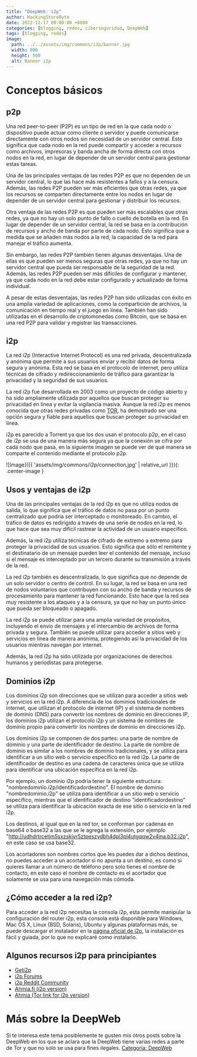 ```yaml
---
title: "DeepWeb: i2p"
author: HackingStoreByte
date: 2022-12-17 00:00:00 +0800
categories: [blogging, redes, ciberseguridad, DeepWeb]
tags: [blogging, redes]
image:
  path: ../../assets/img/commons/i2p/banner.jpg
  width: 800
  height: 500
  alt: Banner i2p
---
```


# Conceptos básicos

## p2p

Una red peer-to-peer (P2P) es un tipo de red en la que cada nodo o dispositivo puede actuar como cliente o servidor y puede comunicarse directamente con otros nodos sin necesidad de un servidor central. Esto significa que cada nodo en la red puede compartir y acceder a recursos como archivos, impresoras y banda ancha de forma directa con otros nodos en la red, en lugar de depender de un servidor central para gestionar estas tareas.

Una de las principales ventajas de las redes P2P es que no dependen de un servidor central, lo que las hace más resistentes a fallos y a la censura. Además, las redes P2P pueden ser más eficientes que otras redes, ya que los recursos se comparten directamente entre los nodos en lugar de depender de un servidor central para gestionar y distribuir los recursos.

Otra ventaja de las redes P2P es que pueden ser más escalables que otras redes, ya que no hay un solo punto de fallo o cuello de botella en la red. En lugar de depender de un servidor central, la red se basa en la contribución de recursos y ancho de banda por parte de cada nodo. Esto significa que a medida que se añaden más nodos a la red, la capacidad de la red para manejar el tráfico aumenta.

Sin embargo, las redes P2P también tienen algunas desventajas. Una de ellas es que pueden ser menos seguras que otras redes, ya que no hay un servidor central que pueda ser responsable de la seguridad de la red. Además, las redes P2P pueden ser más difíciles de configurar y mantener, ya que cada nodo en la red debe estar configurado y actualizado de forma individual.

A pesar de estas desventajas, las redes P2P han sido utilizadas con éxito en una amplia variedad de aplicaciones, como la compartición de archivos, la comunicación en tiempo real y el juego en línea. También han sido utilizadas en el desarrollo de criptomonedas como Bitcoin, que se basa en una red P2P para validar y registrar las transacciones.

## i2p

La red i2p (Interactive Internet Protocol) es una red privada, descentralizada y anónima que permite a sus usuarios enviar y recibir datos de forma segura y anónima. Esta red se basa en el protocolo de internet, pero utiliza técnicas de cifrado y redireccionamiento de tráfico para garantizar la privacidad y la seguridad de sus usuarios.

La red i2p fue desarrollada en 2003 como un proyecto de código abierto y ha sido ampliamente utilizada por aquellos que buscan proteger su privacidad en línea y evitar la vigilancia masiva. Aunque la red i2p es menos conocida que otras redes privadas como [TOR](https://www.torproject.org/), ha demostrado ser una opción segura y fiable para aquellos que buscan proteger su privacidad en línea.

i2p es parecido a Torrent ya que los dos usan el protocolo p2p, en el caso de i2p se usa de una manera más segura ya que la conexión se cifra por cada nodo que pasa, en la siguiente imagen se puede ver de qué manera se comparte el contenido mediante el protocolo p2p.

![Image]({{ 'assets/img/commons/i2p/connection.jpg' | relative_url }}){: .center-image }

## Usos y ventajas de i2p

Una de las principales ventajas de la red i2p es que no utiliza nodos de salida, lo que significa que el tráfico de datos no pasa por un punto centralizado que podría ser interceptado o monitoreado. En cambio, el tráfico de datos es redirigido a través de una serie de nodos en la red, lo que hace que sea muy difícil rastrear la actividad de un usuario específico.

Además, la red i2p utiliza técnicas de cifrado de extremo a extremo para proteger la privacidad de sus usuarios. Esto significa que sólo el remitente y el destinatario de un mensaje pueden leer el contenido del mensaje, incluso si el mensaje es interceptado por un tercero durante su transmisión a través de la red.

La red i2p también es descentralizada, lo que significa que no depende de un solo servidor o centro de control. En su lugar, la red se basa en una red de nodos voluntarios que contribuyen con su ancho de banda y recursos de procesamiento para mantener la red funcionando. Esto hace que la red sea muy resistente a los ataques y a la censura, ya que no hay un punto único que pueda ser bloqueado o apagado.

La red i2p se puede utilizar para una amplia variedad de propósitos, incluyendo el envío de mensajes y el intercambio de archivos de forma privada y segura. También se puede utilizar para acceder a sitios web y servicios en línea de manera anónima, protegiendo así la privacidad de los usuarios mientras navegan por internet.

Además, la red i2p ha sido utilizada por organizaciones de derechos humanos y periodistas para protegerse.

## Dominios i2p

Los dominios i2p son direcciones que se utilizan para acceder a sitios web y servicios en la red i2p. A diferencia de los dominios tradicionales de internet, que utilizan el protocolo de internet (IP) y el sistema de nombres de dominio (DNS) para convertir los nombres de dominio en direcciones IP, los dominios i2p utilizan el protocolo i2p y un sistema de nombres de dominio propio para convertir los nombres de dominio en direcciones i2p.

Los dominios i2p se componen de dos partes: una parte de nombre de dominio y una parte de identificador de destino. La parte de nombre de dominio es similar a los nombres de dominio tradicionales, y se utiliza para identificar a un sitio web o servicio específico en la red i2p. La parte de identificador de destino es una cadena de caracteres única que se utiliza para identificar una ubicación específica en la red i2p.

Por ejemplo, un dominio i2p podría tener la siguiente estructura: "nombredominio.i2p/identificadordestino". El nombre de dominio "nombredominio.i2p" se utiliza para identificar a un sitio web o servicio específico, mientras que el identificador de destino "identificadordestino" se utiliza para identificar la ubicación exacta de ese sitio o servicio en la red i2p.

Los destinos, al igual que en la red tor, se conforman por cadenas en base64 o base32 a las que se le agrega la extensión, por ejemplo "http://udhdrtrcetjm5sxzskjyr5ztpeszydbh4dpl3pl4utgqqw2v4jna.b32.i2p", en este caso se usa base32.

Los acortadores son nombres cortos que les puedes dar a dichos destinos, no puedes acceder a un acortador si no apunta a un destino, es como si quieres llamar a un número de teléfono pero solo tienes el nombre de contacto, en este caso el nombre de contacto es el acortador que solamente se usa para una navegación más cómoda.

## ¿Cómo acceder a la red i2p?

Para acceder a la red i2p necesitas la consola i2p, esta permite manipular la configuración del router i2p, esta consola está disponible para Windows, Mac OS X, Linux (BSD, Solaris), Ubuntu y algunas plataformas más, se puede descargar el instalador en la [página oficial de i2p](https://geti2p.net/), la instalación es fácil y guiada, por lo que no explicaré como instalarlo.

## Algunos recursos i2p para principiantes

* [Geti2p](https://geti2p.net/) 
* [i2p Forums](http://i2pforum.net/) 
* [i2p Reddit Community](https://www.reddit.com/r/i2p/)
* [Ahmia.fi (i2p version)](https://ahmia.fi/i2p/)
* [Ahmia (Tor link for i2p version)](http://juhanurmihxlp77nkq76byazcldy2hlmovfu2epvl5ankdibsot4csyd.onion/i2p)

# Más sobre la DeepWeb

Si te interesa este tema posiblemente te gusten mis otros posts sobre la DeepWeb en los que se aclara que la DeepWeb tiene varias redes a parte de Tor y que no solo se usa para fines ilegales. [Categoría: DeepWeb](https://hackingstorebyte.github.io/categories/deepweb/)